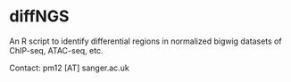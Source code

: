# diffNGS
An R script to identify differential regions in normalized bigwig datasets of ChIP-seq, ATAC-seq, etc.

Contact: pm12 [AT] sanger.ac.uk
